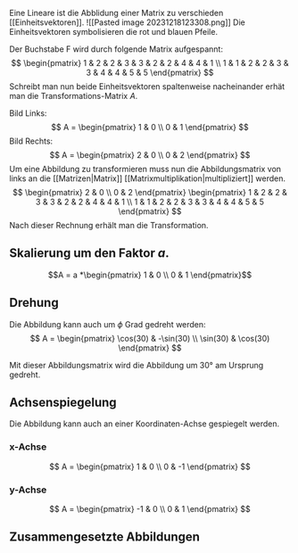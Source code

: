 Eine Lineare ist die Abblidung einer Matrix zu verschieden [[Einheitsvektoren]].
![[Pasted image 20231218123308.png]]
Die Einheitsvektoren symbolisieren die rot und blauen Pfeile.

Der Buchstabe F wird durch folgende Matrix aufgespannt:
$$
\begin{pmatrix}
1 & 2 & 2 & 3 & 3 & 2 & 2 & 4 & 4 & 1 \\
1 & 1 & 2 & 2 & 3 & 3 & 4 & 4 & 5 & 5
\end{pmatrix}
$$
Schreibt man nun beide Einheitsvektoren spaltenweise nacheinander erhät man die Transformations-Matrix $A$.

Bild Links:
$$
A = \begin{pmatrix}
1 & 0 \\
0 & 1
\end{pmatrix}
$$
Bild Rechts:
$$
A = \begin{pmatrix}
2 & 0 \\
0 & 2
\end{pmatrix}
$$
Um eine Abbildung zu transformieren muss nun die Abbildungsmatrix von links an die [[Matrizen|Matrix]] [[Matrixmultiplikation|multipliziert]] werden.
$$
\begin{pmatrix}
2 & 0 \\
0 & 2
\end{pmatrix}
\begin{pmatrix}
1 & 2 & 2 & 3 & 3 & 2 & 2 & 4 & 4 & 1 \\
1 & 1 & 2 & 2 & 3 & 3 & 4 & 4 & 5 & 5
\end{pmatrix}
$$
Nach dieser Rechnung erhält man die Transformation.

## Skalierung um den Faktor $a$.
$$A = a *\begin{pmatrix}
1 & 0 \\
0 & 1
\end{pmatrix}$$
## Drehung
Die Abbildung kann auch um $\phi$ Grad gedreht werden:
$$
A = \begin{pmatrix}
	\cos(30) & -\sin(30) \\
	\sin(30) & \cos(30)
\end{pmatrix}
$$

Mit dieser Abbildungsmatrix wird die Abbildung um 30° am Ursprung gedreht.

## Achsenspiegelung
Die Abbildung kann auch an einer Koordinaten-Achse gespiegelt werden.
### x-Achse
$$
A = \begin{pmatrix}
1 & 0 \\
0 & -1
\end{pmatrix}
$$
### y-Achse
$$
A = \begin{pmatrix}
-1 & 0 \\
0 & 1
\end{pmatrix}
$$

## Zusammengesetzte Abbildungen

